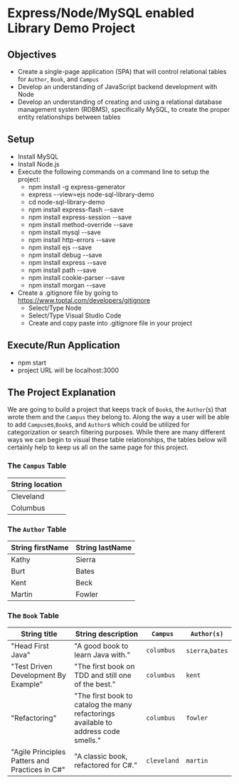 # Express/Node/MySQL enabled Library Demo Project

## Objectives
- Create a single-page application (SPA) that will control relational tables for `Author`, `Book`, and `Campus`
- Develop an understanding of JavaScript backend development with Node
- Develop an understanding of creating and using a relational database management system (RDBMS), specifically MySQL, to create the proper entity relationships between tables

## Setup
- Install MySQL
- Install Node.js
- Execute the following commands on a command line to setup the project:
  - npm install -g express-generator
  - express --view=ejs node-sql-library-demo
  - cd node-sql-library-demo
  - npm install express-flash --save
  - npm install express-session --save
  - npm install method-override --save
  - npm install mysql --save
  - npm install http-errors --save
  - npm install ejs --save
  - npm install debug --save
  - npm install express --save
  - npm install path --save
  - npm install cookie-parser --save
  - npm install morgan --save
- Create a .gitignore file by going to https://www.toptal.com/developers/gitignore
  - Select/Type Node
  - Select/Type Visual Studio Code
  - Create and copy paste into .gitignore file in your project

## Execute/Run Application
- npm start
- project URL will be localhost:3000

## The Project Explanation

We are going to build a project that keeps track of `Book`s, the `Author`(s) that wrote them and the `Campus` they belong to. Along the way a user will be able to add `Campus`es,`Book`s, and `Author`s which could be utilized for categorization or search filtering purposes.  While there are many different ways we can begin to visual these table relationships, the tables below will certainly help to keep us all on the same page for this project. 

### The `Campus` Table

|String location|
|----|
|Cleveland|
|Columbus|

### The `Author` Table

|String firstName|String lastName|
|----|--------|
|Kathy|Sierra|
|Burt|Bates|
|Kent|Beck|
|Martin|Fowler|


### The `Book` Table


|String title|String description|`Campus`|`Author(s)`|
|----|-----------|-------|----------|
|"Head First Java"|"A good book to learn Java with."|`columbus`|`sierra`,`bates`|
|"Test Driven Development By Example"|"The first book on TDD and still one of the best."|`columbus`|`kent`|
|"Refactoring"|"The first book to catalog the many refactorings available to address code smells."|`columbus`|`fowler`|
|"Agile Principles Patters and Practices in C#"|"A classic book, refactored for C#."|`cleveland`|`martin`|
